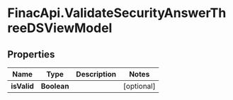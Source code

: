 # FinacApi.ValidateSecurityAnswerThreeDSViewModel

## Properties
Name | Type | Description | Notes
------------ | ------------- | ------------- | -------------
**isValid** | **Boolean** |  | [optional] 

